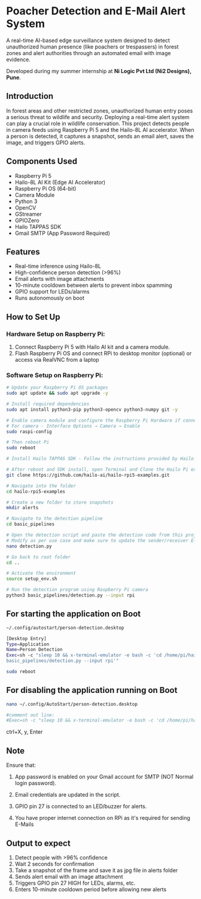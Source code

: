 # Poacher Detection and E-Mail Alert System

A real-time AI-based edge surveillance system designed to detect unauthorized human presence (like poachers or trespassers) in forest zones and alert authorities through an automated email with image evidence.

Developed during my summer internship at **Ni Logic Pvt Ltd (Ni2 Designs), Pune**.

## Introduction 
In forest areas and other restricted zones, unauthorized human entry poses a serious threat to wildlife and security. Deploying a real-time alert system can play a crucial role in wildlife conservation.
This project detects people in camera feeds using Raspberry Pi 5 and the Hailo-8L AI accelerator. When a person is detected, it captures a snapshot, sends an email alert, saves the image, and triggers GPIO alerts.

## Components Used

- Raspberry Pi 5
- Hailo-8L AI Kit (Edge AI Accelerator)
- Raspberry Pi OS (64-bit)
- Camera Module
- Python 3
- OpenCV
- GStreamer
- GPIOZero
- Hailo TAPPAS SDK
- Gmail SMTP (App Password Required)

## Features
- Real-time inference using Hailo-8L
- High-confidence person detection (>96%)
- Email alerts with image attachments
- 10-minute cooldown between alerts to prevent inbox spamming
- GPIO support for LEDs/alarms
- Runs autonomously on boot

## How to Set Up
### Hardware Setup on Raspberry Pi:

1. Connect Raspberry Pi 5 with Hailo AI kit and a camera module.
2. Flash Raspberry Pi OS and connect RPi to desktop monitor (optional) or access via RealVNC from a laptop

### Software Setup on Raspberry Pi:

```bash
# Update your Raspberry Pi OS packages
sudo apt update && sudo apt upgrade -y

# Install required dependencies
sudo apt install python3-pip python3-opencv python3-numpy git -y

# Enable camera module and configure the Raspberry Pi Hardware if connected for the first time
# For camera - Interface Options → Camera → Enable
sudo raspi-config

# Then reboot Pi
sudo reboot

# Install Hailo TAPPAS SDK - Follow the instructions provided by Hailo for installing the TAPPAS SDK on Raspberry Pi 5 with the Hailo-8 AI Module

# After reboot and SDK install, open Terminal and Clone the Hailo Pi example repository
git clone https://github.com/hailo-ai/hailo-rpi5-examples.git

# Navigate into the folder
cd hailo-rpi5-examples

# Create a new folder to store snapshots
mkdir alerts

# Navigate to the detection pipeline
cd basic_pipelines

# Open the detection script and paste the detection code from this project (detection.py) into that file
# Modify as per use case and make sure to update the sender/receiver E-Mails and authenticate your own 16 letter App password
nano detection.py

# Go back to root folder
cd ..

# Activate the environment
source setup_env.sh

# Run the detection program using Raspberry Pi camera
python3 basic_pipelines/detection.py --input rpi

```
## For starting the application on Boot
```bash
~/.config/autostart/person-detection.desktop

[Desktop Entry]
Type=Application
Name=Person Detection
Exec=sh -c "sleep 10 && x-terminal-emulator -e bash -c 'cd /home/pi/hailo-rpi5-examples && source setup_env.sh && python3
basic_pipelines/detection.py --input rpi'"

sudo reboot
```
## For disabling the application running on Boot
```bash
nano ~/.config/AutoStart/person-detection.desktop

#comment out line:
#Exec=sh -c "sleep 10 && x-terminal-emulator -e bash -c 'cd /home/pi/hailo-rpi5-examples && source setup_env.sh && python3 basic_pipelines/detection.py --input rpi'"

```
ctrl+X, y, Enter

## Note
Ensure that:

1. App password is enabled on your Gmail account for SMTP (NOT Normal login password).

2. Email credentials are updated in the script.

3. GPIO pin 27 is connected to an LED/buzzer for alerts.

4. You have proper internet connection on RPi as it's required for sending E-Mails

## Output to expect
1. Detect people with >96% confidence
2. Wait 2 seconds for confirmation
3. Take a snapshot of the frame and save it as jpg file in alerts folder
4. Sends alert email with an image attachment
5. Triggers GPIO pin 27 HIGH for LEDs, alarms, etc.
6. Enters 10-minute cooldown period before allowing new alerts